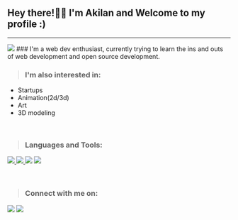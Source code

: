 ## **Hey there!🙋‍♂️ I'm Akilan and Welcome to my profile :)**
---
<img src="http://25.media.tumblr.com/72d5855e55a1971645b927c14debc7ce/tumblr_mtjget4P4m1ru39xmo1_500.gif">
###  I'm a web dev enthusiast, currently trying to learn the ins and outs of web development and open source development.

>### I'm also interested in:
- Startups
- Animation(2d/3d)
- Art
- 3D modeling
  
<br>

>###  Languages and Tools:

<a href="https://developer.mozilla.org/en-US/docs/Web/JavaScript" target="_blank"> <img src="https://img.icons8.com/color/48/000000/javascript.png"/> </a> 
<a href="https://www.w3.org/html/" target="_blank"> <img src="https://img.icons8.com/color/48/000000/html-5.png"/> </a> 
<a href="https://www.w3schools.com/css/" target="_blank"> <img src="https://img.icons8.com/color/48/000000/css3.png"/></a>  <a href="https://nodejs.org" target="_blank"> <img src="https://img.icons8.com/color/48/000000/nodejs.png"/> </a>


<br> 

>### Connect with me on:

<a href = "https://www.linkedin.com/in/akilan-boopathy/"><img src="https://img.icons8.com/fluent/48/000000/linkedin.png"/></a>
<a href = "https://www.instagram.com/bkakilan/"><img src="https://img.icons8.com/fluent/48/000000/instagram-new.png"/></a>

